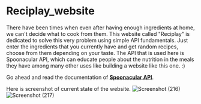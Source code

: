 # Reciplay_website
There have been times when even after having enough ingredients at home, we can't decide what to cook from them. This website called "Reciplay" is dedicated to solve this very problem using simple API fundamentals. Just enter the ingredients that you currently have and get random recipes, choose from them depending on your taste.
The API that is used here is Spoonacular API, which can educate people about the nutrition in the meals they have among many other uses like building a website like this one. :)  

Go ahead and read the documentation of [**Spoonacular API**](https://spoonacular.com/food-api). 

Here is screenshot of current state of the website.
![Screenshot (216)](https://user-images.githubusercontent.com/96806111/196964568-a0c9f484-9cc4-4871-bd46-294a984b5e8f.png)
![Screenshot (217)](https://user-images.githubusercontent.com/96806111/196964598-b3ed42d3-e84c-433d-9902-d5a714118422.png)
